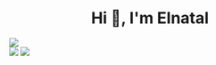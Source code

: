 <h1 align="center">Hi 👋, I'm Elnatal</h1>

![](https://github-readme-stats.vercel.app/api?username=elnatal&theme=light&hide_border=true&include_all_commits=true&count_private=true)<br/>
![](https://github-readme-stats.vercel.app/api/top-langs/?username=elnatal&theme=light&hide_border=true&include_all_commits=true&count_private=true&layout=compact)
![](https://github-readme-streak-stats.herokuapp.com/?user=elnatal&theme=light&hide_border=true)<br/>

